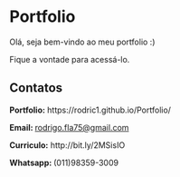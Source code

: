<h1>Portfolio</h1>
<p>Olá, seja bem-vindo ao meu portfolio :)</p>
<p>Fique a vontade para acessá-lo.</p>

<h2>Contatos</h2>
<p><b>Portfolio:</b> https://rodric1.github.io/Portfolio/</p>
<p><b>Email: </b><a href="mailto:rodrigo.fla75@gmail.com">rodrigo.fla75@gmail.com</a></p>
<p><b>Curriculo:</b> http://bit.ly/2MSisIO</p>
<p><b>Whatsapp: </b>(011)98359-3009</p>


